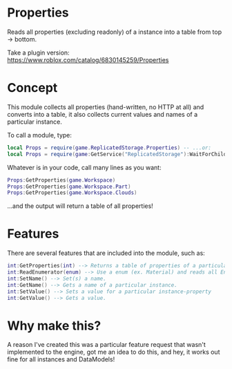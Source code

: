 # Properties
Reads all properties (excluding readonly) of a instance into a table from top -> bottom.

Take a plugin version: https://www.roblox.com/catalog/6830145259/Properties

# Concept

This module collects all properties (hand-written, no HTTP at all) and converts into a table, it also collects current values and names of a particular instance.

To call a module, type:

```lua
local Props = require(game.ReplicatedStorage.Properties) -- ...or:
local Props = require(game:GetService("ReplicatedStorage"):WaitForChild("Properties"))
```

Whatever is in your code, call many lines as you want:

```lua
Props:GetProperties(game.Workspace)
Props:GetProperties(game.Workspace.Part)
Props:GetProperties(game.Workspace.Clouds)
```

...and the output will return a table of all properties!

# Features

There are several features that are included into the module, such as:

```lua
int:GetProperties(int) --> Returns a table of properties of a particular instance.
int:ReadEnumerator(enum) --> Use a enum (ex. Material) and reads all EnumItems available to it.
int:SetName() --> Set(s) a name.
int:GetName() --> Gets a name of a particular instance.
int:SetValue() --> Sets a value for a particular instance-property
int:GetValue() --> Gets a value.
```

# Why make this?

A reason I've created this was a particular feature request that wasn't implemented to the engine, got me an idea to do this, and hey, it works out fine for all instances and DataModels!
